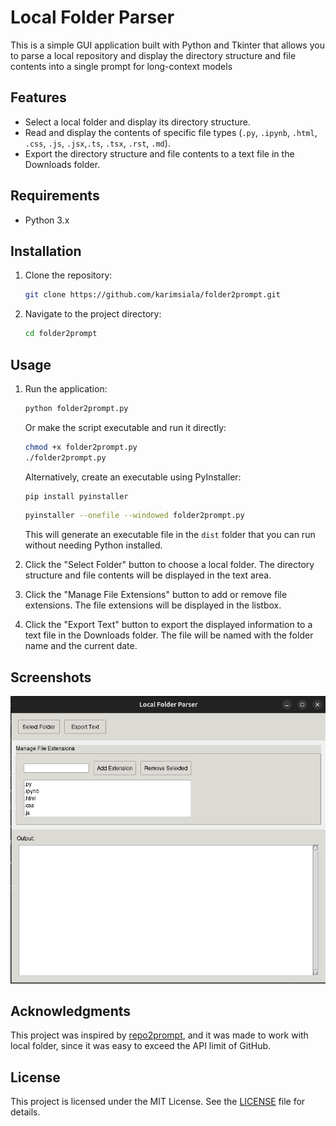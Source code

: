 # Local Folder Parser

This is a simple GUI application built with Python and Tkinter that allows you to parse a local repository and display the directory structure and file contents into a single prompt for long-context models

## Features

- Select a local folder and display its directory structure.
- Read and display the contents of specific file types (`.py`, `.ipynb`, `.html`, `.css`, `.js`, `.jsx`,`.ts`, `.tsx`, `.rst`, `.md`).
- Export the directory structure and file contents to a text file in the Downloads folder.

## Requirements

- Python 3.x

## Installation

1. Clone the repository:
   ```sh
   git clone https://github.com/karimsiala/folder2prompt.git
   ```
2. Navigate to the project directory:
   ```sh
   cd folder2prompt
   ```

## Usage

1. Run the application:

   ```sh
   python folder2prompt.py
   ```

   Or make the script executable and run it directly:

   ```sh
   chmod +x folder2prompt.py
   ./folder2prompt.py
   ```

   Alternatively, create an executable using PyInstaller:

   ```sh
   pip install pyinstaller
   ```

   ```sh
   pyinstaller --onefile --windowed folder2prompt.py
   ```

   This will generate an executable file in the `dist` folder that you can run without needing Python installed.

2. Click the "Select Folder" button to choose a local folder. The directory structure and file contents will be displayed in the text area.

3. Click the "Manage File Extensions" button to add or remove file extensions. The file extensions will be displayed in the listbox.

4. Click the "Export Text" button to export the displayed information to a text file in the Downloads folder. The file will be named with the folder name and the current date.

## Screenshots

![Screenshot](screenshot.png)

## Acknowledgments

This project was inspired by [repo2prompt](https://github.com/andrewgcodes/repo2prompt), and it was made to work with local folder, since it was easy to exceed the API limit of GitHub.

## License

This project is licensed under the MIT License. See the [LICENSE](LICENSE) file for details.
